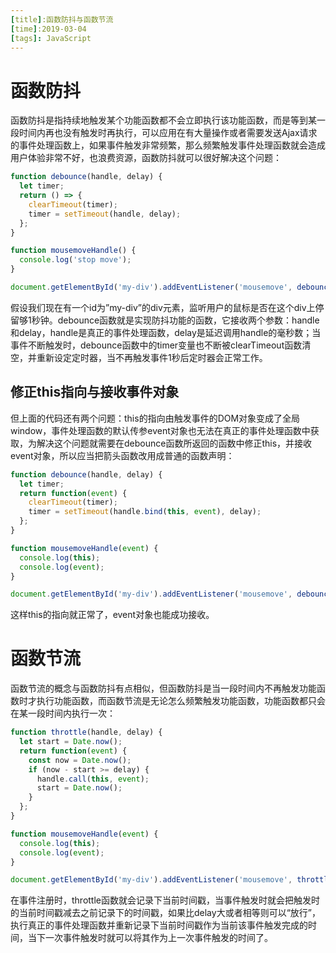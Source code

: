 ```yaml
---
[title]:函数防抖与函数节流
[time]:2019-03-04
[tags]: JavaScript
---
```


# 函数防抖

函数防抖是指持续地触发某个功能函数都不会立即执行该功能函数，而是等到某一段时间内再也没有触发时再执行，可以应用在有大量操作或者需要发送Ajax请求的事件处理函数上，如果事件触发非常频繁，那么频繁触发事件处理函数就会造成用户体验非常不好，也浪费资源，函数防抖就可以很好解决这个问题：

```javascript
function debounce(handle, delay) {
  let timer;
  return () => {
    clearTimeout(timer);
    timer = setTimeout(handle, delay);
  };
}

function mousemoveHandle() {
  console.log('stop move');
}

document.getElementById('my-div').addEventListener('mousemove', debounce(mousemoveHandle, 1000));
```

假设我们现在有一个id为”my-div”的div元素，监听用户的鼠标是否在这个div上停留够1秒钟。debounce函数就是实现防抖功能的函数，它接收两个参数：handle和delay，handle是真正的事件处理函数，delay是延迟调用handle的毫秒数；当事件不断触发时，debounce函数中的timer变量也不断被clearTimeout函数清空，并重新设定定时器，当不再触发事件1秒后定时器会正常工作。

## 修正this指向与接收事件对象

但上面的代码还有两个问题：this的指向由触发事件的DOM对象变成了全局window，事件处理函数的默认传参event对象也无法在真正的事件处理函数中获取，为解决这个问题就需要在debounce函数所返回的函数中修正this，并接收event对象，所以应当把箭头函数改用成普通的函数声明：

```javascript
function debounce(handle, delay) {
  let timer;
  return function(event) {
    clearTimeout(timer);
    timer = setTimeout(handle.bind(this, event), delay);
  };
}

function mousemoveHandle(event) {
  console.log(this);
  console.log(event);
}

document.getElementById('my-div').addEventListener('mousemove', debounce(mousemoveHandle, 1000));
```

这样this的指向就正常了，event对象也能成功接收。

# 函数节流

函数节流的概念与函数防抖有点相似，但函数防抖是当一段时间内不再触发功能函数时才执行功能函数，而函数节流是无论怎么频繁触发功能函数，功能函数都只会在某一段时间内执行一次：

```javascript
function throttle(handle, delay) {
  let start = Date.now();
  return function(event) {
    const now = Date.now();
    if (now - start >= delay) {
      handle.call(this, event);
      start = Date.now();
    }
  };
}

function mousemoveHandle(event) {
  console.log(this);
  console.log(event);
}

document.getElementById('my-div').addEventListener('mousemove', throttle(mousemoveHandle, 1000));
```

在事件注册时，throttle函数就会记录下当前时间戳，当事件触发时就会把触发时的当前时间戳减去之前记录下的时间戳，如果比delay大或者相等则可以“放行”，执行真正的事件处理函数并重新记录下当前时间戳作为当前该事件触发完成的时间，当下一次事件触发时就可以将其作为上一次事件触发的时间了。